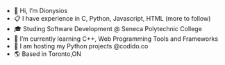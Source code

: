 - 👋 Hi, I’m Dionysios
- :clipboard: I have experience in C, Python, Javascript, HTML (more to follow) 
- :mortar_board: Studing Software Development @ Seneca Polytechnic College
- 🌱 I’m currently learning C++, Web Programming Tools and Frameworks
- :necktie: I am hosting my Python projects @codido.co 
- :earth_americas: Based in Toronto,ON


<!---
cypher2410/cypher2410 is a ✨ special ✨ repository because its `README.md` (this file) appears on your GitHub profile.
You can click the Preview link to take a look at your changes.
--->
